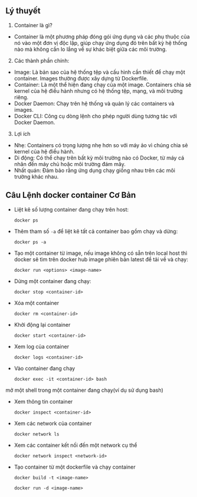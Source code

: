 ## Lý thuyết
1. Container là gì?
- Container là một phương pháp đóng gói ứng dụng và các phụ thuộc của nó vào một đơn vị độc lập, giúp chạy ứng dụng đó trên bất kỳ hệ thống nào mà không cần lo lắng về sự khác biệt giữa các môi trường.
2. Các thành phần chính:
- Image: Là bản sao của hệ thống tệp và cấu hình cần thiết để chạy một container. Images thường được xây dựng từ Dockerfile.
- Container: Là một thể hiện đang chạy của một image. Containers chia sẻ kernel của hệ điều hành nhưng có hệ thống tệp, mạng, và môi trường riêng.
- Docker Daemon: Chạy trên hệ thống và quản lý các containers và images.
- Docker CLI: Công cụ dòng lệnh cho phép người dùng tương tác với Docker Daemon.
3. Lợi ích
- Nhẹ: Containers có trọng lượng nhẹ hơn so với máy ảo vì chúng chia sẻ kernel của hệ điều hành.
- Di động: Có thể chạy trên bất kỳ môi trường nào có Docker, từ máy cá nhân đến máy chủ hoặc môi trường đám mây.
- Nhất quán: Đảm bảo rằng ứng dụng chạy giống nhau trên các môi trường khác nhau.
## Câu Lệnh docker container Cơ Bản
- Liệt kê số lượng container đang chạy trên host:
  
  `docker ps`
- Thêm tham số `-a` để liệt kê tất cả container bao gồm chạy và dừng:
  
  `docker ps -a`
- Tạo một container từ image, nếu image không có sẵn trên local host thì docker sẽ tìm trên docker hub image phiên bản latest để tải về và chạy:
  
  `docker run <options> <image-name>`
- Dừng một container đang chạy:
  
  `docker stop <container-id>`
- Xóa một container
  
  `docker rm <container-id>`
- Khởi động lại container
  
  `docker start <container-id>`
- Xem log của container
  
  `docker logs <container-id>`
- Vào container đang chạy
  
  `docker exec -it <container-id> bash`

mở một shell trong một container đang chạy(ví dụ sử dụng bash)
- Xem thông tin container
  
  `docker inspect <container-id>`
- Xem các network của container
  
  `docker network ls`
- Xem các container kết nối đến một network cụ thể
  
  `docker network inspect <network-id>`
- Tạo container từ một dockerfile và chạy container
  
  `docker build -t <image-name>`

  `docker run -d <image-name>`
